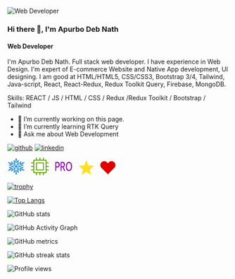 ![Web Developer](https://media.licdn.com/dms/image/C5616AQHAQLTDkjEP4A/profile-displaybackgroundimage-shrink_350_1400/0/1648397222351?e=1689206400&v=beta&t=I8aUZAPZdgETkJOoPjrnoy1wEXlOPgQG4xJ3PeAdg_0)

### Hi there 👋, I'm Apurbo Deb Nath
#### Web Developer


I'm Apurbo Deb Nath. Full stack web developer. I have experience in Web Design. I'm expert of E-commerce Website and Native App development, UI designing. I am good at HTML/HTML5, CSS/CSS3, Bootstrap 3/4, Tailwind, Java-script, React, React-Redux, Redux Toolkit Query, Firebase, MongoDB.

Skills:  REACT / JS / HTML / CSS / Redux /Redux Toolkit / Bootstrap / Tailwind

- 🔭 I’m currently working on this page. 
- 🌱 I’m currently learning RTK Query 
- 💬 Ask me about Web Development 


[<img src='https://cdn.jsdelivr.net/npm/simple-icons@3.0.1/icons/github.svg' alt='github' height='40'>](https://github.com/Apurbo73)  [<img src='https://cdn.jsdelivr.net/npm/simple-icons@3.0.1/icons/linkedin.svg' alt='linkedin' height='40'>](https://www.linkedin.com/in/https://www.linkedin.com/in/apubdofficial//)  

<a href='https://archiveprogram.github.com/'><img src='https://raw.githubusercontent.com/acervenky/animated-github-badges/master/assets/acbadge.gif' width='40' height='40'></a> <a href='https://docs.github.com/en/developers'><img src='https://raw.githubusercontent.com/acervenky/animated-github-badges/master/assets/devbadge.gif' width='40' height='40'></a> <a href='https://github.com/pricing'><img src='https://raw.githubusercontent.com/acervenky/animated-github-badges/master/assets/pro.gif' width='40' height='40'></a> <a href='https://stars.github.com/'><img src='https://raw.githubusercontent.com/acervenky/animated-github-badges/master/assets/starbadge.gif' width='35' height='35'></a> <a href='https://docs.github.com/en/github/supporting-the-open-source-community-with-github-sponsors'><img src='https://raw.githubusercontent.com/acervenky/animated-github-badges/master/assets/sponsorbadge.gif' width='35' height='35'></a> 

[![trophy](https://github-profile-trophy.vercel.app/?username=Apurbo73)](https://github.com/ryo-ma/github-profile-trophy)

[![Top Langs](https://github-readme-stats.vercel.app/api/top-langs/?username=Apurbo73)](https://github.com/anuraghazra/github-readme-stats)

![GitHub stats](https://github-readme-stats.vercel.app/api?username=Apurbo73&show_icons=true&count_private=true)  

![GitHub Activity Graph](https://activity-graph.herokuapp.com/graph?username=Apurbo73)  

![GitHub metrics](https://metrics.lecoq.io/Apurbo73)  

![GitHub streak stats](https://streak-stats.demolab.com/?user=Apurbo73)  

![Profile views](https://gpvc.arturio.dev/Apurbo73)  
